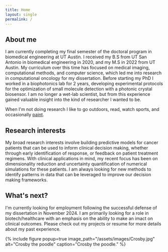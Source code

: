 ```yaml
---
title: Home
layout: single
permalink: /
---
```

## About me
I am currently completing my final semester of the doctoral program in biomedical engineering at UT Austin. I received my B.S from UT San Antonio in biomedical engineering in 2020, and my M.S in 2022 from UT Austin. My curriculum over this time has focused on medical imaging, computational methods, and computer science, which led me into research in computational oncology for my dissertation.
Before starting my PhD I worked in a biophotonics lab for 2 years, developing experimental protocols for the optimization of small molecule detection with a photonic crystal biosensor. I am no longer a wet-lab scientist, but from this experience gained valuable insight into the kind of researcher I wanted to be.

When I'm not doing research I like to go outdoors, read, watch sports, and occasionally [paint](https://cchristenson2.github.io/gallery/).

## Research interests
My broad research interests involve building predictive models for cancer patients that can be used to inform clinical decision making, whether through early identification of response, or feedback on patient treatment regimens. With clinical applications in mind, my recent focus has been on dimensionality reduction and uncertainty quantification of numerical simulations for these patients. I am always looking for new methods to identify patterns in data that can be leveraged to improve our decision making frameworks.

## What's next?
I'm currently looking for employment following the successful defense of my dissertation in November 2024. I am primarily looking for a role in biotech/healthcare with an emphasis on the ability to make an imact on clinical outcomes. Please check out my projects or resume for more details about my past experience.

{% include figure popup=true image_path="/assets/images/Crosby.jpg" alt="Crosby the poodle" caption="Crosby the poodle." %}

